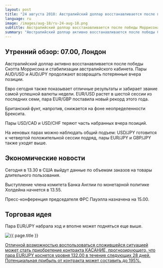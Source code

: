 ```yaml
---
layout: post
title: "24 августа 2018: Австралийский доллар восстанавливается после победы Моррисона"
language: ru
image: /images/aug-18/ru-24-aug-18.png
subtitle: Австралийский доллар восстанавливается после победы Моррисона
summary: "Австралийский доллар активно восстанавливается после победы Скотта Моррисона и стабилизации австралийского кабинета. Пары AUD/USD и AUD/JPY продолжают возвращать потерянные вчера позиции"
---
```

## Утренний обзор: 07.00, Лондон
 
Австралийский доллар активно восстанавливается после победы Скотта Моррисона и стабилизации австралийского кабинета. Пары AUD/USD и AUD/JPY продолжают возвращать потерянные вчера позиции.

Евро сегодня также показывает отличные результаты и забирает звание самой успешной валюты недели. EUR/USD растет в шестой сессии из последних семи, пара EUR/GBP поставила новый рекорд этого года.

Британский фунт, напротив, снижается на фоне неопределенности Брексита.

Пары USD/CAD и USD/CHF теряют часть набранных вчера позиций.

На иеновых парах можно наблюдать общий подъем: USD/JPY готовится к четвертой положительной сессии подряд, пары EUR/JPY и GBP/JPY также уходят выше.
 
## Экономические новости
 
Сегодня в 13.30 в США выйдут данные по объемам заказов на товары длительного пользования.

Выступление члена комитета Банка Англии по монетарной политике Холдейна начнется в 13.55.

Пресс-конференция председателя ФРС Пауэлла назначена на 15.00.
 
## Торговая идея
 
Пара EUR/JPY набрала ход и вполне может подняться еще выше.

<img src="{{ site.url }}/images/aug-18/ru-24-aug-18.png" alt="{{ page.title }}"  title="{{ page.title }}">

<a href="%LINK%%?currency=USD&market=forex&underlying=frxEURJPY&formname=touchnotouch&duration_amount=28&duration_units=d&amount=10&amount_type=stake&expiry_type=duration&barrier=132" target="_blank">Отличной возможностью воспользоваться сложившейся ситуацией может стать приобретение контракта КАСАНИЕ, прогнозирующего, что пара EUR/JPY коснется уровня 132.00 в течение следующих 28 дней. Потенциальная прибыль от контракта может составить до 195%.</a>
